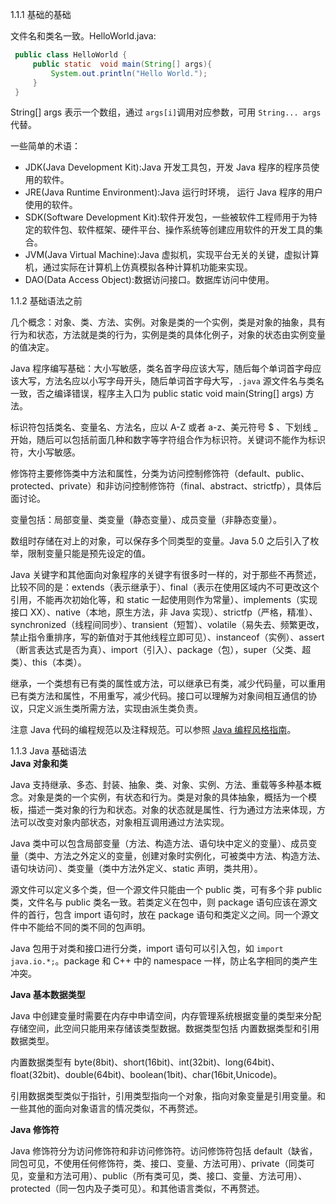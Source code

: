 1.1.1 基础的基础

文件名和类名一致。HelloWorld.java:

```java
 public class HelloWorld {
     public static  void main(String[] args){
         System.out.println("Hello World.");
     }
 }
```

String\[\] args 表示一个数组，通过 `args[i]`调用对应参数，可用 `String... args` 代替。

一些简单的术语：

* JDK\(Java Development Kit\):Java 开发工具包，开发 Java 程序的程序员使用的软件。
* JRE\(Java Runtime Environment\):Java 运行时环境， 运行 Java 程序的用户使用的软件。
* SDK\(Software Development Kit\):软件开发包，一些被软件工程师用于为特定的软件包、软件框架、硬件平台、操作系统等创建应用软件的开发工具的集合。
* JVM\(Java Virtual Machine\):Java 虚拟机，实现平台无关的关键，虚拟计算机，通过实际在计算机上仿真模拟各种计算机功能来实现。
* DAO\(Data Access Object\):数据访问接口。数据库访问中使用。

1.1.2 基础语法之前

几个概念：对象、类、方法、实例。对象是类的一个实例，类是对象的抽象，具有行为和状态，方法就是类的行为，实例是类的具体化例子，对象的状态由实例变量的值决定。

Java 程序编写基础：大小写敏感，类名首字母应该大写，随后每个单词首字母应该大写，方法名应以小写字母开头，随后单词首字母大写，`.java` 源文件名与类名一致，否之编译错误，程序主入口为 public static void main\(String\[\] args\) 方法。

标识符包括类名、变量名、方法名，应以 A-Z 或者 a-z、美元符号 $ 、下划线 \_ 开始，随后可以包括前面几种和数字等字符组合作为标识符。关键词不能作为标识符，大小写敏感。

修饰符主要修饰类中方法和属性，分类为访问控制修饰符（default、public、protected、private）和非访问控制修饰符（final、abstract、strictfp），具体后面讨论。

变量包括：局部变量、类变量（静态变量）、成员变量（非静态变量）。

数组时存储在对上的对象，可以保存多个同类型的变量。Java 5.0 之后引入了枚举，限制变量只能是预先设定的值。

Java 关键字和其他面向对象程序的关键字有很多时一样的，对于那些不再赘述，比较不同的是：extends（表示继承于）、final（表示在使用区域内不可更改这个引用，不能再次初始化等，和 static 一起使用则作为常量）、implements（实现接口 XX）、native（本地，原生方法，非 Java 实现）、strictfp（严格，精准）、synchronized（线程间同步）、transient（短暂）、volatile（易失去、频繁更改，禁止指令重排序，写的新值对于其他线程立即可见）、instanceof（实例）、assert（断言表达式是否为真）、import（引入）、package（包），super（父类、超类）、this（本类）。

继承，一个类想有已有类的属性或方法，可以继承已有类，减少代码量，可以重用已有类方法和属性，不用重写，减少代码。接口可以理解为对象间相互通信的协议，只定义派生类所需方法，实现由派生类负责。

注意 Java 代码的编程规范以及注释规范。可以参照 [Java 编程风格指南](https://pangxuan2010.gitbooks.io/java-coding-style-guidelines/content/)。

1.1.3 Java 基础语法  
 **Java 对象和类**

Java 支持继承、多态、封装、抽象、类、对象、实例、方法、重载等多种基本概念。对象是类的一个实例，有状态和行为。类是对象的具体抽象，概括为一个模板，描述一类对象的行为和状态。对象的状态就是属性、行为通过方法来体现，方法可以改变对象内部状态，对象相互调用通过方法实现。

Java 类中可以包含局部变量（方法、构造方法、语句块中定义的变量）、成员变量（类中、方法之外定义的变量，创建对象时实例化，可被类中方法、构造方法、语句块访问）、类变量（类中方法外定义、static 声明，类共用）。

源文件可以定义多个类，但一个源文件只能由一个 public 类，可有多个非 public 类，文件名与 public 类名一致。若类定义在包中，则 package 语句应该在源文件的首行，包含 import 语句时，放在 package 语句和类定义之间。同一个源文件中不能给不同的类不同的包声明。

Java 包用于对类和接口进行分类，import 语句可以引入包，如 `import java.io.*;`。package 和 C++ 中的 namespace 一样，防止名字相同的类产生冲突。

**Java 基本数据类型**

Java 中创建变量时需要在内存中申请空间，内存管理系统根据变量的类型来分配存储空间，此空间只能用来存储该类型数据。数据类型包括 内置数据类型和引用数据类型。

内置数据类型有 byte\(8bit\)、short\(16bit\)、int\(32bit\)、long\(64bit\)、float\(32bit\)、double\(64bit\)、boolean\(1bit\)、char\(16bit,Unicode\)。

引用数据类型类似于指针，引用类型指向一个对象，指向对象变量是引用变量。和一些其他的面向对象语言的情况类似，不再赘述。

**Java 修饰符**

 Java 修饰符分为访问修饰符和非访问修饰符。访问修饰符包括 default（缺省，同包可见，不使用任何修饰符，类、接口、变量、方法可用）、private（同类可见，变量和方法可用）、public（所有类可见，类、接口、变量、方法可用）、protected（同一包内及子类可见）。和其他语言类似，不再赘述。
 
 
 







